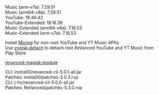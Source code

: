 Music (arm-v7a): 7.29.51  
Music (arm64-v8a): 7.29.51  
YouTube: 19.46.42  
YouTube-Extended: 19.16.39  
Music-Extended (arm64-v8a): 7.16.53  
Music-Extended (arm-v7a): 7.16.53  

Install [Microg](https://github.com/ReVanced/GmsCore/releases) for non-root YouTube and YT Music APKs  
Use [zygisk-detach](https://github.com/j-hc/zygisk-detach) to detach root ReVanced YouTube and YT Music from Play Store  

[revanced-magisk-module](https://github.com/j-hc/revanced-magisk-module)
  
CLI: inotia00/revanced-cli-5.0.1-all.jar  
Patches: inotia00/patches-5.0.3.rvp  
CLI: j-hc/revanced-cli-5.0.0-all.jar  
Patches: ReVanced/patches-5.3.0.rvp    
